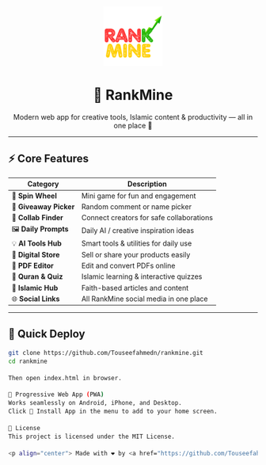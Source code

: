 <p align="center">
  <img src="logo.png" alt="RankMine Logo" width="120">
</p>

<h1 align="center">🌟 RankMine</h1>

<p align="center">
  Modern web app for creative tools, Islamic content & productivity — all in one place 🚀  
</p>

---

## ⚡ Core Features

| Category | Description |
|-----------|--------------|
| 🎯 **Spin Wheel** | Mini game for fun and engagement |
| 🎁 **Giveaway Picker** | Random comment or name picker |
| 🤝 **Collab Finder** | Connect creators for safe collaborations |
| 🖼️ **Daily Prompts** | Daily AI / creative inspiration ideas |
| 💡 **AI Tools Hub** | Smart tools & utilities for daily use |
| 🏪 **Digital Store** | Sell or share your products easily |
| 📄 **PDF Editor** | Edit and convert PDFs online |
| 📖 **Quran & Quiz** | Islamic learning & interactive quizzes |
| 🌙 **Islamic Hub** | Faith-based articles and content |
| 🌐 **Social Links** | All RankMine social media in one place |

---

## 🧭 Quick Deploy

```bash
git clone https://github.com/Touseefahmedn/rankmine.git
cd rankmine

Then open index.html in browser.

📲 Progressive Web App (PWA)
Works seamlessly on Android, iPhone, and Desktop.
Click 📲 Install App in the menu to add to your home screen.

🧾 License
This project is licensed under the MIT License.

<p align="center"> Made with ❤️ by <a href="https://github.com/Touseefahmedn">Touseef Ahmed</a> </p> ```
